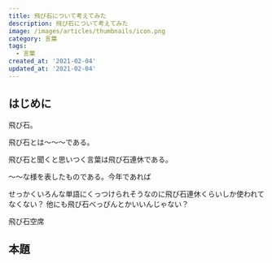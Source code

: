```yaml
---
title: 飛び石について考えてみた
description: 飛び石について考えてみた
image: /images/articles/thumbnails/icon.png
category: 言葉
tags:
  - 言葉
created_at: '2021-02-04'
updated_at: '2021-02-04'
---
```


## はじめに

飛び石。

飛び石とは〜〜〜である。


飛び石と聞くと思いつく言葉は飛び石連休である。

〜〜な様を表したものである。今年であれば


せっかくいろんな単語にくっつけられそうなのに飛び石連休くらいしか使われてなくない？
他にも飛び石べっぴんとかいいんじゃない？

飛び石空席

## 本題




<!--
-->